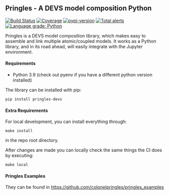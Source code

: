 ## Pringles - A DEVS model composition Python
[![Build Status](https://travis-ci.org/colonelpringles/pringles.svg?branch=master)](https://travis-ci.org/colonelpringles/pringles) [![Coverage](https://codecov.io/gh/colonelpringles/pringles/branch/master/graphs/badge.svg)](https://codecov.io/gh/colonelpringles/pringles/branch/master) [![pypi-version](https://img.shields.io/pypi/v/pringles-devs.svg)](https://pypi.org/project/pringles-devs/) [![Total alerts](https://img.shields.io/lgtm/alerts/g/colonelpringles/pringles.svg?logo=lgtm&logoWidth=18)](https://lgtm.com/projects/g/colonelpringles/pringles/alerts/) [![Language grade: Python](https://img.shields.io/lgtm/grade/python/g/colonelpringles/pringles.svg?logo=lgtm&logoWidth=18)](https://lgtm.com/projects/g/colonelpringles/pringles/context:python)

Pringles is a DEVS model composition library, which makes easy to assemble and link multiple atomic/coupled models. It works as a Python library, and in its road ahead, will easily integrate with the Jupyter environment.


#### Requirements
- Python 3.9 (check out pyenv if you have a different python version installed)

The library can be installed with pip:
```
pip install pringles-devs
```

#### Extra Requirements
For local development, you can install everything through:
```
make install
```
in the repo root directory.

After changes are made you can locally check the same things the CI does by executing:
```
make local
```


#### Pringles Examples
They can be found in https://github.com/colonelpringles/pringles_examples
